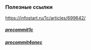 

### Полезные ссылки
https://infostart.ru/1c/articles/699642/

##### [precommit1c](https://github.com/xDrivenDevelopment/precommit1c)

##### [precommit4onec](https://github.com/bia-tech/precommit4onec)